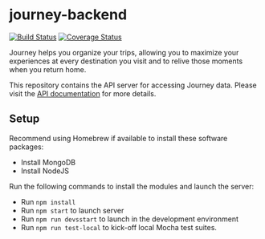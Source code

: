 # journey-backend
[![Build Status](https://travis-ci.org/heymanhn/journey-backend.svg?branch=master)](https://travis-ci.org/heymanhn/journey-backend)
[![Coverage Status](https://coveralls.io/repos/github/heymanhn/journey-backend/badge.svg?branch=master)](https://coveralls.io/github/heymanhn/journey-backend?branch=master)

Journey helps you organize your trips, allowing you to maximize your experiences at every destination you visit and to relive those moments when you return home.

This repository contains the API server for accessing Journey data. Please visit the [API documentation](http://docs.journeyapp.apiary.io/#) for more details.


## Setup
Recommend using Homebrew if available to install these software packages:
* Install MongoDB
* Install NodeJS

Run the following commands to install the modules and launch the server:
* Run `npm install`
* Run `npm start` to launch server
* Run `npm run devsstart` to launch in the development environment
* Run `npm run test-local` to kick-off local Mocha test suites.

